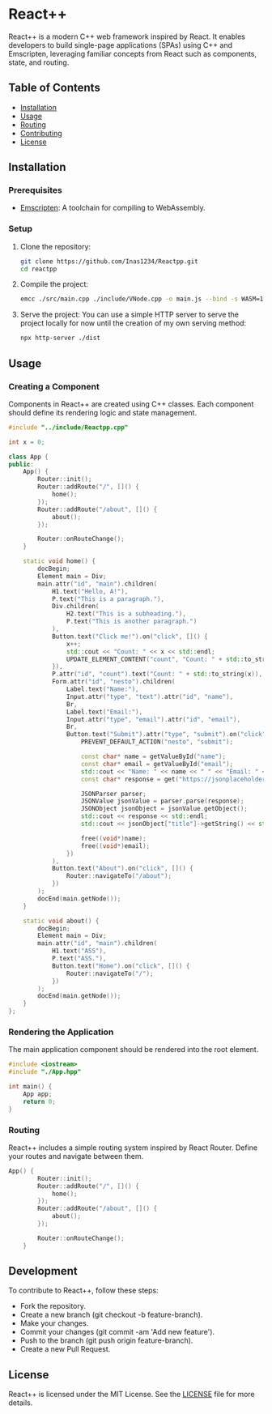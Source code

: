 # React++

React++ is a modern C++ web framework inspired by React. It enables developers to build single-page applications (SPAs) using C++ and Emscripten, leveraging familiar concepts from React such as components, state, and routing.

## Table of Contents

- [Installation](#installation)
- [Usage](#usage)
- [Routing](#routing)
- [Contributing](#contributing)
- [License](#license)

## Installation

### Prerequisites

- [Emscripten](https://emscripten.org/docs/getting_started/downloads.html): A toolchain for compiling to WebAssembly.

### Setup

1. Clone the repository:
   ```bash
   git clone https://github.com/Inas1234/Reactpp.git
   cd reactpp
2. Compile the project:
   ```bash
   emcc ./src/main.cpp ./include/VNode.cpp -o main.js --bind -s WASM=1 -s NO_EXIT_RUNTIME=1 -s EXPORTED_FUNCTIONS='["_invokeCppCallback", "_main"]'  -s EXPORTED_RUNTIME_METHODS='["ccall","cwrap"]' -sNO_DISABLE_EXCEPTION_CATCHING 
3. Serve the project:
   You can use a simple HTTP server to serve the project locally for now until the creation of my own serving method:
   ```bash
   npx http-server ./dist
   
## Usage

### Creating a Component

Components in React++ are created using C++ classes. Each component should define its rendering logic and state management.

```cpp
#include "../include/Reactpp.cpp"

int x = 0;

class App {
public:
    App() {
        Router::init();
        Router::addRoute("/", []() {
            home();
        });
        Router::addRoute("/about", []() {
            about();
        });

        Router::onRouteChange();
    }

    static void home() {
        docBegin;
        Element main = Div;
        main.attr("id", "main").children(
            H1.text("Hello, A!"),
            P.text("This is a paragraph."),
            Div.children(
                H2.text("This is a subheading."),
                P.text("This is another paragraph.")
            ),
            Button.text("Click me!").on("click", []() {
                x++;
                std::cout << "Count: " << x << std::endl;
                UPDATE_ELEMENT_CONTENT("count", "Count: " + std::to_string(x));
            }),
            P.attr("id", "count").text("Count: " + std::to_string(x)),
            Form.attr("id", "nesto").children(
                Label.text("Name:"),
                Input.attr("type", "text").attr("id", "name"),
                Br,
                Label.text("Email:"),
                Input.attr("type", "email").attr("id", "email"),
                Br,
                Button.text("Submit").attr("type", "submit").on("click", []() {
                    PREVENT_DEFAULT_ACTION("nesto", "submit");

                    const char* name = getValueById("name");
                    const char* email = getValueById("email");
                    std::cout << "Name: " << name << " " << "Email: " << email << std::endl;
                    const char* response = get("https://jsonplaceholder.typicode.com", "/posts/1");

                    JSONParser parser;
                    JSONValue jsonValue = parser.parse(response);
                    JSONObject jsonObject = jsonValue.getObject();
                    std::cout << response << std::endl;
                    std::cout << jsonObject["title"]->getString() << std::endl;

                    free((void*)name);
                    free((void*)email);
                })
            ),
            Button.text("About").on("click", []() {
                Router::navigateTo("/about");
            })
        );
        docEnd(main.getNode());
    }

    static void about() {
        docBegin;
        Element main = Div;
        main.attr("id", "main").children(
            H1.text("ASS"),
            P.text("ASS."),
            Button.text("Home").on("click", []() {
                Router::navigateTo("/");
            })
        );
        docEnd(main.getNode());
    }
};
```

### Rendering the Application

The main application component should be rendered into the root element.

```c++
#include <iostream>
#include "./App.hpp"

int main() {
    App app;
    return 0;
}
```

### Routing

React++ includes a simple routing system inspired by React Router. Define your routes and navigate between them.

```c++
App() {
        Router::init();
        Router::addRoute("/", []() {
            home();
        });
        Router::addRoute("/about", []() {
            about();
        });

        Router::onRouteChange();
    }
```

## Development

To contribute to React++, follow these steps:

- Fork the repository.
- Create a new branch (git checkout -b feature-branch).
- Make your changes.
- Commit your changes (git commit -am 'Add new feature').
- Push to the branch (git push origin feature-branch).
- Create a new Pull Request.

## License

React++ is licensed under the MIT License. See the [LICENSE](LICENSE.md) file for more details.
